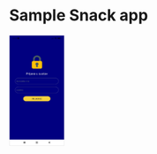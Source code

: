 # Sample Snack app

<img src="/screens/Slika1.png" width="100" height="200">
                                                        

